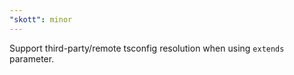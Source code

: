 ```yaml
---
"skott": minor
---
```


Support third-party/remote tsconfig resolution when using `extends` parameter. 

